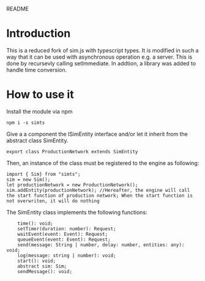 README

# Introduction

This is a reduced fork of sim.js with typescript types. It is modified in such a way that it can be used with asynchronous operation e.g. a server. This is done by recursevly calling setImmediate. In addtion, a library was added to handle time conversion. 

# How to use it

Install the module via npm
```
npm i -s simts
```

Give a a component the ISimEntity interface and/or let it inherit from the abstract class SimEntity. 
```
export class ProductionNetwork extends SimEntity
```
Then, an instance of the class must be registered to the engine as following:
```
import { Sim} from "simts";
sim = new Sim(); 
let productionNetwork = new ProductionNetwork();
sim.addEntity(productionNetwork); //Hereafter, the engine will call the start function of production network; When the start function is not overwriten, it will do nothing
```

The SimEntity class implements the following functions:
```
    time(): void;
    setTimer(duration: number): Request;
    waitEvent(event: Event): Request;
    queueEvent(event: Event): Request;
    send(message: String | number, delay: number, entities: any): void;
    log(message: string | number): void;
    start(): void;
    abstract sim: Sim;
    sendMessage(): void;
```

